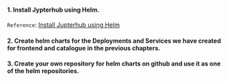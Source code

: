 #### 1. Install Jypterhub using Helm.
`Reference`: [Install Jupterhub using Helm](https://zero-to-jupyterhub.readthedocs.io/en/latest/setup-jupyterhub.html)

#### 2. Create helm charts for the Deployments and Services we have created for frontend and catalogue in the previous chapters.

#### 3. Create your own repository for helm charts on github and use it as one of the helm repositories.
